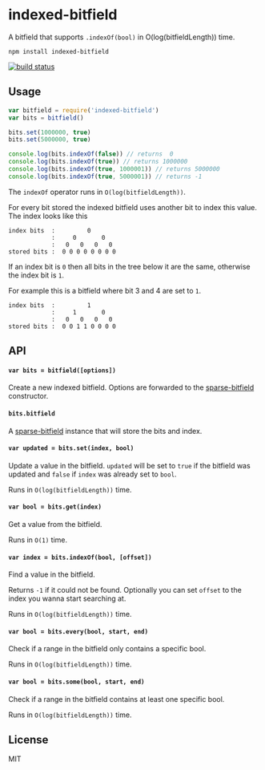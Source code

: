 # indexed-bitfield

A bitfield that supports `.indexOf(bool)` in O(log(bitfieldLength)) time.

```
npm install indexed-bitfield
```

[![build status](http://img.shields.io/travis/mafintosh/indexed-bitfield.svg?style=flat)](http://travis-ci.org/mafintosh/indexed-bitfield)

## Usage

``` js
var bitfield = require('indexed-bitfield')
var bits = bitfield()

bits.set(1000000, true)
bits.set(5000000, true)

console.log(bits.indexOf(false)) // returns  0
console.log(bits.indexOf(true)) // returns 1000000
console.log(bits.indexOf(true, 1000001)) // returns 5000000
console.log(bits.indexOf(true, 5000001)) // returns -1
```

The `indexOf` operator runs in `O(log(bitfieldLength))`.

For every bit stored the indexed bitfield uses another bit to index this value.
The index looks like this

```
index bits  :         0
            :     0       0
            :   0   0   0   0
stored bits :  0 0 0 0 0 0 0 0
```

If an index bit is `0` then all bits in the tree below it are the same, otherwise the index bit is `1`.

For example this is a bitfield where bit 3 and 4 are set to `1`.

```
index bits  :         1
            :     1       0
            :   0   0   0   0
stored bits :  0 0 1 1 0 0 0 0
```

## API

#### `var bits = bitfield([options])`

Create a new indexed bitfield. Options are forwarded to the [sparse-bitfield](https://github.com/mafintosh/sparse-bitfield) constructor.

#### `bits.bitfield`

A [sparse-bitfield](https://github.com/mafintosh/sparse-bitfield) instance that will store the bits and index.

#### `var updated = bits.set(index, bool)`

Update a value in the bitfield. `updated` will be set to `true` if the bitfield was updated and `false` if `index` was already set to `bool`.

Runs in `O(log(bitfieldLength))` time.

#### `var bool = bits.get(index)`

Get a value from the bitfield.

Runs in `O(1)` time.

#### `var index = bits.indexOf(bool, [offset])`

Find a value in the bitfield.

Returns `-1` if it could not be found. Optionally you can set `offset` to the index you wanna start searching at.

Runs in `O(log(bitfieldLength))` time.

#### `var bool = bits.every(bool, start, end)`

Check if a range in the bitfield only contains a specific bool.

Runs in `O(log(bitfieldLength))` time.

#### `var bool = bits.some(bool, start, end)`

Check if a range in the bitfield contains at least one specific bool.

Runs in `O(log(bitfieldLength))` time.

## License

MIT
